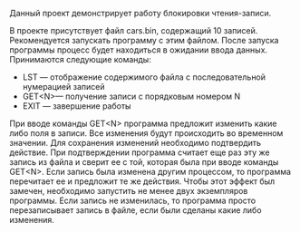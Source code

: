 Данный проект демонстрирует работу блокировки чтения-записи.  

В проекте присутствует файл cars.bin, содержащий 10 записей. Рекомендуется запускать программу с этим файлом. После запуска программы процесс будет находиться в ожидании ввода данных. Принимаются следующие команды:

- LST — отображение содержимого файла с последовательной нумерацией записей
- GET&lt;N&gt;— получение записи с порядковым номером N
- EXIT — завершение работы

При вводе команды GET&lt;N&gt; программа предложит изменить какие либо поля в записи. Все изменения будут происходить во временном значении. Для сохранения изменений необходимо подтвердить действие.
При подтверждении программа считает еще раз эту же запись из файла и сверит ее с той, которая была при вводе команды GET&lt;N&gt;. Если запись была изменена другим процессом, то программа перечитает ее и предложит те же действия.
Чтобы этот эффект был замечен, необходимо запустить не менее двух экземпляров программы. Если запись не изменилась, то программа просто перезаписывает запись в файле, если были сделаны какие либо изменения.
